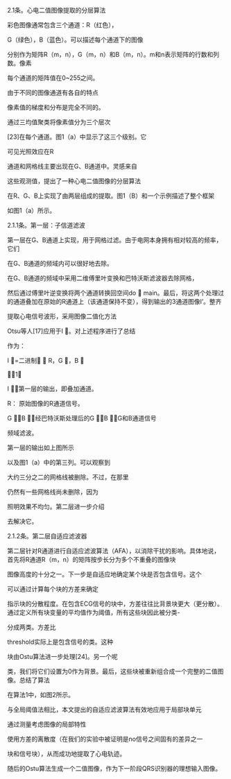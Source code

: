 2.1条。心电二值图像提取的分层算法

彩色图像通常包含三个通道：R（红色），

G（绿色），B（蓝色）。可以描述每个通道下的图像

分别作为矩阵R（m，n），G（m，n）和B（m，n）。m和n表示矩阵的行数和列数。像素

每个通道的矩阵值在0~255之间。

由于不同的图像通道有各自的特点

像素值的梯度和分布是完全不同的。

通过三均值聚类将像素值分为三个层次

[23]在每个通道。图1（a）中显示了这三个级别。它

可见光照效应在R

通道和网格线主要出现在G、B通道中。灵感来自

这些观测值，提出了一种心电二值图像的分层算法

在R、G、B上实现了由两层组成的提取。图1（B）和一个示例描述了整个框架

如图1（a）所示。

2.1.1条。第一层：子信道滤波

第一层在G、B通道上实现，用于网格过滤。由于电网本身拥有相对较高的频率，它们

在G、B通道的频域内可以很好地去除。

在G、B通道的频域中采用二维傅里叶变换和巴特沃斯滤波器去除网格，

然后通过傅里叶逆变换将两个通道转换回空间do  main。最后，将这两个处理过的通道叠加在原始的R通道上（该通道保持不变），得到输出的3通道图像I’。整齐

提取心电信号波形，采用图像二值化方法

Otsu等人[17]应用于I 。对上述程序进行了总结

作为：

I =二进制  R，G ，B 

（1）

I ：第一层的输出，即叠加通道。

R： 原始图像的R通道信号。

G ，B ：经巴特沃斯处理后的G ，B ：G和B通道信号

频域滤波。

第一层的输出如上图所示

以及图1（a）中的第三列。可以观察到

大约三分之二的网格线被删除。不过，在那里

仍然有一些网格线尚未删除，因为

照明效果不均匀。第二层进一步介绍

去解决它。

2.1.2条。第二层自适应滤波器

第二层针对R通道进行自适应滤波算法（AFA），以消除干扰的影响。具体地说，首先将R通道R（m，n）的矩阵按步长分为多个不重叠的图像块

图像高度的十分之一。下一步是自适应地确定某个块是否包含信号。这个

可以通过计算每个块的方差来确定

指示块的分散程度。在包含ECG信号的块中，方差往往比背景块更大（更分散）。通过定义所有块变量的平均值作为阈值，所有这些块因此被分类-

分成两类。方差比

threshold实际上是包含信号的类。这种

块由Ostu算法进一步处理[24]。另一个呢

类，我们将它们设置为0作为背景。最后，这些块被重新组合成一个完整的二值图像。总结了算法

在算法1中，如图2所示。

与全局阈值法相比，本文提出的自适应滤波算法有效地应用于局部块单元

通过测量考虑图像的局部特性

使用方差的离散度（在我们的实验中被证明是no信号之间固有的差异之一

块和信号块），从而成功地提取了心电轨迹。

随后的Ostu算法生成一个二值图像，作为下一阶段QRS识别器的理想输入图像。